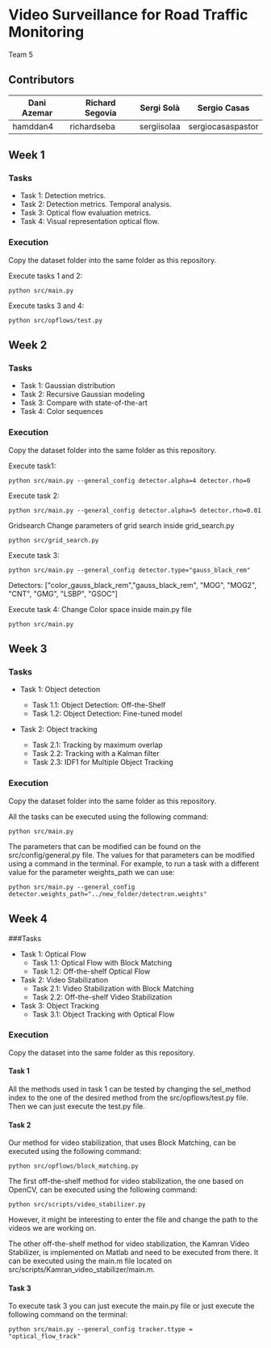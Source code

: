 # Video Surveillance for Road Traffic Monitoring
Team 5

## Contributors

| Dani Azemar | Richard Segovia |  Sergi Solà |   Sergio Casas  |
|-------------|-----------------|-------------|------------------|
|  hamddan4   |   richardseba   | sergiisolaa | sergiocasaspastor|

## Week 1

### Tasks

- Task 1: Detection metrics.
- Task 2: Detection metrics. Temporal analysis.
- Task 3: Optical flow evaluation metrics.
- Task 4: Visual representation optical flow.

### Execution
Copy the dataset folder into the same folder as this repository.

Execute tasks 1 and 2:
```
python src/main.py
```

Execute tasks 3 and 4:
```
python src/opflows/test.py
```

## Week 2

### Tasks

- Task 1: Gaussian distribution
- Task 2: Recursive Gaussian modeling
- Task 3: Compare with state-of-the-art
- Task 4: Color sequences

### Execution
Copy the dataset folder into the same folder as this repository.

Execute task1:
```
python src/main.py --general_config detector.alpha=4 detector.rho=0

```

Execute task 2:
```
python src/main.py --general_config detector.alpha=5 detector.rho=0.01
```
Gridsearch
Change parameters of grid search inside grid_search.py
```
python src/grid_search.py
```

Execute task 3:
```
python src/main.py --general_config detector.type="gauss_black_rem"
```
Detectors: ["color_gauss_black_rem","gauss_black_rem", "MOG", "MOG2", "CNT", "GMG", "LSBP", "GSOC"]

Execute task 4:
Change Color space inside main.py file
```
python src/main.py 
```
## Week 3

### Tasks

- Task 1: Object detection
    - Task 1.1: Object Detection: Off-the-Shelf
    - Task 1.2: Object Detection: Fine-tuned model
    
- Task 2: Object tracking
    - Task 2.1: Tracking by maximum overlap
    - Task 2.2: Tracking with a Kalman filter
    - Task 2.3: IDF1 for Multiple Object Tracking
 
 ### Execution
 Copy the dataset folder into the same folder as this repository.
 
All the tasks can be executed using the following command:
```
python src/main.py 
```
The parameters that can be modified can be found on the src/config/general.py file. The values for that parameters can be modified using a command in the terminal. For example, to run a task with a different value for the parameter weights_path we can use:
```
python src/main.py --general_config detector.weights_path="../new_folder/detectron.weights"
```
## Week 4

###Tasks

- Task 1: Optical Flow
    - Task 1.1: Optical Flow with Block Matching
    - Task 1.2: Off-the-shelf Optical Flow
- Task 2: Video Stabilization
    - Task 2.1: Video Stabilization with Block Matching
    - Task 2.2: Off-the-shelf Video Stabilization
- Task 3: Object Tracking
    - Task 3.1: Object Tracking with Optical Flow

### Execution
Copy the dataset into the same folder as this repository.

#### Task 1

All the methods used in task 1 can be tested by changing the sel_method index to the one of the desired method from the src/opflows/test.py file. Then we can just execute the test.py file. 

#### Task 2

Our method for video stabilization, that uses Block Matching, can be executed using the following command:

```
python src/opflows/block_matching.py
```

The first off-the-shelf method for video stabilization, the one based on OpenCV, can be executed using the following command:

```
python src/scripts/video_stabilizer.py
```

However, it might be interesting to enter the file and change the path to the videos we are working on.

The other off-the-shelf method for video stabilization, the Kamran Video Stabilizer, is implemented on Matlab and need to be executed from there. It can be executed using the main.m file located on src/scripts/Kamran_video_stabilizer/main.m.

#### Task 3

To execute task 3 you can just execute the main.py file or just execute the following command on the terminal:

```
python src/main.py --general_config tracker.ttype = "optical_flow_track"
```


 
